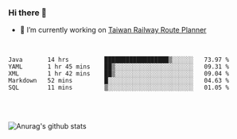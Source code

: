 ### Hi there 👋

- 🔭 I’m currently working on [Taiwan Railway Route Planner](https://github.com/Taiwan-Railway-Route-Planner)

<br/>

<!--START_SECTION:waka-->
```text
Java       14 hrs          ██████████████████▒░░░░░░   73.97 % 
YAML       1 hr 45 mins    ██▒░░░░░░░░░░░░░░░░░░░░░░   09.31 % 
XML        1 hr 42 mins    ██▒░░░░░░░░░░░░░░░░░░░░░░   09.04 % 
Markdown   52 mins         █░░░░░░░░░░░░░░░░░░░░░░░░   04.63 % 
SQL        11 mins         ▒░░░░░░░░░░░░░░░░░░░░░░░░   01.05 % 
```
<!--END_SECTION:waka-->

<br/>
<br/>

![Anurag's github stats](https://github-readme-stats.vercel.app/api?username=DepickereSven&show_icons=true&theme=tokyonight)



<!--
**DepickereSven/DepickereSven** is a ✨ _special_ ✨ repository because its `README.md` (this file) appears on your GitHub profile.

Here are some ideas to get you started:

- 🔭 I’m currently working on ...
- 🌱 I’m currently learning ...
- 👯 I’m looking to collaborate on ...
- 🤔 I’m looking for help with ...
- 💬 Ask me about ...
- 📫 How to reach me: ...
- 😄 Pronouns: ...
- ⚡ Fun fact: ...
-->
